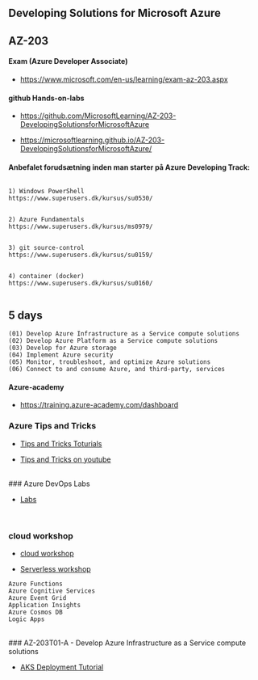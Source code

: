 ## Developing Solutions for Microsoft Azure

## AZ-203 


#### Exam (Azure Developer Associate)

*  https://www.microsoft.com/en-us/learning/exam-az-203.aspx

#### github Hands-on-labs

* https://github.com/MicrosoftLearning/AZ-203-DevelopingSolutionsforMicrosoftAzure

* https://microsoftlearning.github.io/AZ-203-DevelopingSolutionsforMicrosoftAzure/


#### Anbefalet forudsætning inden man starter på Azure Developing Track:

```

1) Windows PowerShell 
https://www.superusers.dk/kursus/su0530/


2) Azure Fundamentals
https://www.superusers.dk/kursus/ms0979/


3) git source-control
https://www.superusers.dk/kursus/su0159/


4) container (docker) 
https://www.superusers.dk/kursus/su0160/


```




## 5 days 

```text
(01) Develop Azure Infrastructure as a Service compute solutions
(02) Develop Azure Platform as a Service compute solutions
(03) Develop for Azure storage
(04) Implement Azure security
(05) Monitor, troubleshoot, and optimize Azure solutions
(06) Connect to and consume Azure, and third-party, services
```




#### Azure-academy

* https://training.azure-academy.com/dashboard





### Azure Tips and Tricks

- [Tips and Tricks Toturials](https://microsoft.github.io/AzureTipsAndTricks/)

- [Tips and Tricks on youtube](https://www.youtube.com/playlist?list=PLLasX02E8BPCNCK8Thcxu-Y-XcBUbhFWC)

<br>
### Azure DevOps Labs 

- [Labs](https://github.com/microsoft/azuredevopslabs/tree/master/labs/vstsextend)


<br>

### cloud workshop
- [cloud workshop](https://microsoftcloudworkshop.com/)

- [Serverless workshop](https://github.com/microsoft/MCW-Serverless-architecture)

```
Azure Functions
Azure Cognitive Services
Azure Event Grid
Application Insights
Azure Cosmos DB
Logic Apps
```

<br>
### AZ-203T01-A - Develop Azure Infrastructure as a Service compute solutions

- [AKS Deployment Tutorial](https://github.com/Microsoft/azuredevopslabs/tree/master/labs/vstsextend/kubernetes/)







